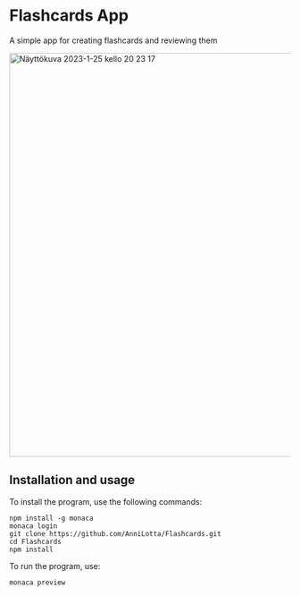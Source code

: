 # Flashcards App
A simple app for creating flashcards and reviewing them

<img width="722" alt="Näyttökuva 2023-1-25 kello 20 23 17" src="https://user-images.githubusercontent.com/77331409/214650064-e40ce3a8-082f-4a90-bb88-f769b2927f6c.png">

## Installation and usage
To install the program, use the following commands:
```
npm install -g monaca
monaca login
git clone https://github.com/AnniLotta/Flashcards.git
cd Flashcards
npm install
```
To run the program, use:
```
monaca preview
```
